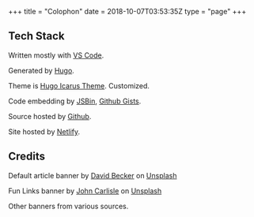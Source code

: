 +++
title = "Colophon"
date = 2018-10-07T03:53:35Z
type = "page"
+++
## Tech Stack

Written mostly with [VS Code](https://code.visualstudio.com).

Generated by [Hugo](https://gohugo.io/).

Theme is [Hugo Icarus Theme](https://github.com/digitalcraftsman/hugo-icarus-theme). Customized.

Code embedding by [JSBin](https://jsbin.com/), [Github Gists](https://gist.github.com/).

Source hosted by [Github](https://github.com/colinbate/colin.is-static).

Site hosted by [Netlify](https://www.netlify.com/).

## Credits

Default article banner by [David Becker](https://unsplash.com/photos/crs2vlkSe98) on [Unsplash](https://unsplash.com)

Fun Links banner by [John Carlisle](https://unsplash.com/photos/l090uFWoPaI) on [Unsplash](https://unsplash.com)

Other banners from various sources.